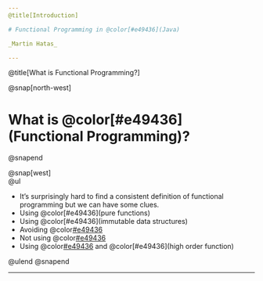 ```yaml
---
@title[Introduction]

# Functional Programming in @color[#e49436](Java)

_Martin Hatas_

---
```


@title[What is Functional Programming?]

@snap[north-west]
# What is @color[#e49436](Functional Programming)?

@snapend

@snap[west]
<br>
@ul
- It’s surprisingly hard to find a consistent definition of functional programming but we can have some clues.
- Using @color[#e49436](pure functions)
- Using @color[#e49436](immutable data structures)
- Avoiding @color[#e49436](exceptions)
- Not using @color[#e49436](null)
- Using @color[#e49436](recursion) and @color[#e49436](high order function)

@ulend
@snapend

---